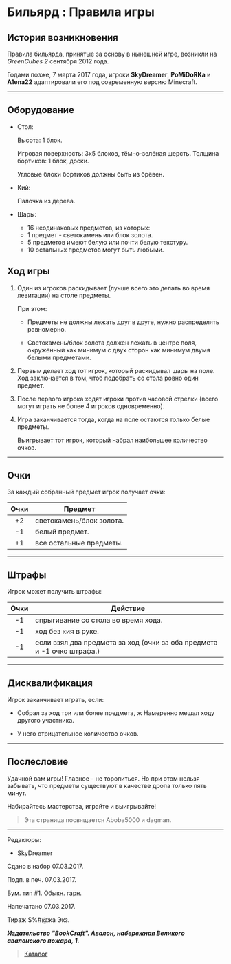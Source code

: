 # Бильярд : Правила игры #

## История возникновения ##

Правила бильярда, принятые за основу в нынешней игре, возникли на *GreenCubes 2* сентября 2012 года.

Годами позже, 7 марта 2017 года, игроки **SkyDreamer**, **PoMiDoRKa** и **А1епа22** адаптировали его под современную версию Minecraft.

***

## Оборудование ##

- Стол:
  
  Высота: 1 блок.

  Игровая поверхность: 3x5 блоков, тёмно-зелёная шерсть. Толщина бортиков: 1 блок, доски.

  Угловые блоки бортиков должны быть из брёвен.

- Кий:

  Палочка из дерева.

- Шары:

  - 16 неодинаковых предметов, из которых:
  - 1 предмет - светокамень или блок золота.
  - 5 предметов имеют белую или почти белую текстуру.
  - 10 остальных предметов могут быть любыми.

## Ход игры ##

1. Один из игроков раскидывает (лучше всего это делать во время левитации) на столе предметы.

    При этом:

    - Предметы не должны лежать друг в друге, нужно распределять равномерно.

    - Светокамень/блок золота должен лежать в центре поля, окружённый как минимум с двух сторон как минимум двумя белыми предметами.

2. Первым делает ход тот игрок, который раскидывал шары на поле. Ход заключается в том, чтоб подобрать со стола ровно один предмет.

3. После первого игрока ходят игроки против
часовой стрелки (всего могут играть не более 4 игроков одновременно).

4. Игра заканчивается тогда, когда на поле остаются только белые предметы.

    Выигрывает тот игрок, который набрал наибольшее количество очков.

***

## Очки ##

За каждый собранный предмет игрок получает очки:

|Очки|        Предмет           |
|:--:|--------------------------|
|+2  | светокамень/блок золота. |
|-1  | белый предмет.           |
|+1  | все остальные предметы.  |

***

## Штрафы ##

Игрок может получить штрафы:

|Очки|                          Действие                                        |
|:--:|--------------------------------------------------------------------------|
|-1  | спрыгивание со стола во время хода.                                      |
|-1  | ход без кия в руке.                                                      |
|-1  | если взял два предмета за ход (очки за оба предмета и -1 очко штрафа.)   |

***

## Дисквалификация ##

Игрок заканчивает играть, если:

- Собрал за ход три или более предмета, ж Намеренно мешал ходу другого участника.

- У него отрицательное количество очков.

***

## Послесловие ##

Удачной вам игры! Главное - не торопиться. Но при этом нельзя забывать, что предметы существуют в качестве дропа только пять минут.

Набирайтесь мастерства, играйте и выигрывайте!

>Эта страница посвящается Aboba5000 и dagman.

***

Редакторы:

- SkyDreamer

Сдано в набор 07.03.2017.

Подп. в печ. 07.03.2017.

Бум. тип #1. Обыкн. гарн.

Напечатано 07.03.2017.

Тираж $%#@жа Экз.

***Издательство "BookCraft". Авалон, набережная Великого авалонского пожара, 1.***

>[Каталог](../../navigation.md)
